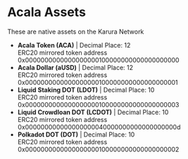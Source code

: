 # Acala Assets

These are native assets on the Karura Network

* **Acala Token (ACA)** | Decimal Place: 12\
  ERC20 mirrored token address 0x0000000000000000000100000000000000000000
* **Acala Dollar (aUSD)** | Decimal Place: 12\
  ERC20 mirrored token address 0x0000000000000000000100000000000000000001
* **Liquid Staking DOT (LDOT)** | Decimal Place: 10\
  ERC20 mirrored token address 0x0000000000000000000100000000000000000003
* **Liquid Crowdloan DOT (LCDOT)** | Decimal Place: 10\
  ERC20 mirrored token address 0x000000000000000000040000000000000000000d
* **Polkadot DOT (DOT)** | Decimal Place: 10\
  ERC20 mirrored token address 0x0000000000000000000100000000000000000002
